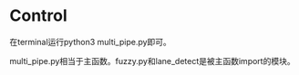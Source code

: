 # Control
在terminal运行python3 multi_pipe.py即可。

multi_pipe.py相当于主函数。fuzzy.py和lane_detect是被主函数import的模块。
